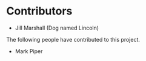 # Contributors
* Jill Marshall (Dog named Lincoln)

The following people have contributed to this project.

* Mark Piper
